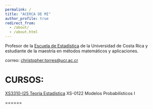 ```yaml
---
permalink: /
title: "ACERCA DE MI"
author_profile: true
redirect_from: 
  - /about/
  - /about.html
---
```


Profesor de la [Escuela de Estadística](https://www.estadistica.ucr.ac.cr/) de la Universidad de Costa Rica y estudiante de la maestría en métodos matemáticos y aplicaciones. 

correo: christopher.torres@ucr.ac.cr

CURSOS:
======
[XS3310-I25 Teoría Estadística](https://Christopher-TR.github.io/XS3310-I25/)
XS-0122 Modelos Probabilísticos I


======




